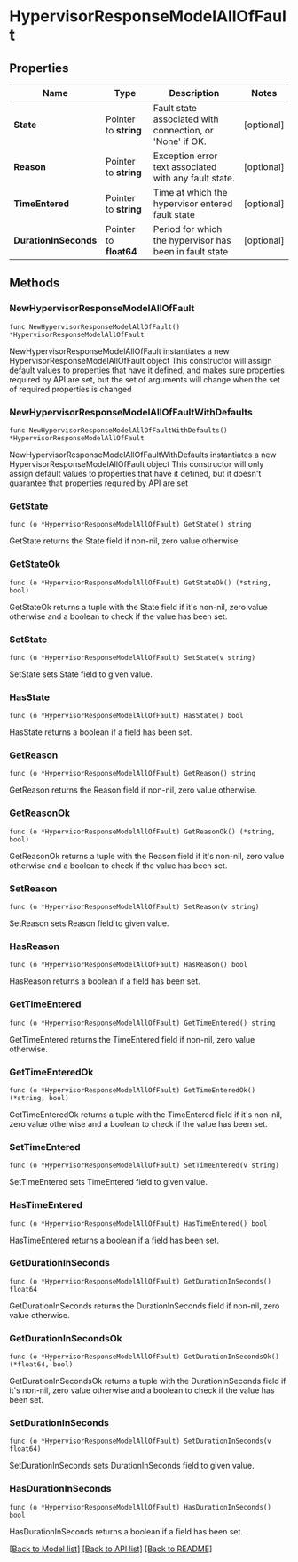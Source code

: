 # HypervisorResponseModelAllOfFault

## Properties

Name | Type | Description | Notes
------------ | ------------- | ------------- | -------------
**State** | Pointer to **string** | Fault state associated with connection, or &#39;None&#39; if OK. | [optional] 
**Reason** | Pointer to **string** | Exception error text associated with any fault state. | [optional] 
**TimeEntered** | Pointer to **string** | Time at which the hypervisor entered fault state | [optional] 
**DurationInSeconds** | Pointer to **float64** | Period for which the hypervisor has been in fault state | [optional] 

## Methods

### NewHypervisorResponseModelAllOfFault

`func NewHypervisorResponseModelAllOfFault() *HypervisorResponseModelAllOfFault`

NewHypervisorResponseModelAllOfFault instantiates a new HypervisorResponseModelAllOfFault object
This constructor will assign default values to properties that have it defined,
and makes sure properties required by API are set, but the set of arguments
will change when the set of required properties is changed

### NewHypervisorResponseModelAllOfFaultWithDefaults

`func NewHypervisorResponseModelAllOfFaultWithDefaults() *HypervisorResponseModelAllOfFault`

NewHypervisorResponseModelAllOfFaultWithDefaults instantiates a new HypervisorResponseModelAllOfFault object
This constructor will only assign default values to properties that have it defined,
but it doesn't guarantee that properties required by API are set

### GetState

`func (o *HypervisorResponseModelAllOfFault) GetState() string`

GetState returns the State field if non-nil, zero value otherwise.

### GetStateOk

`func (o *HypervisorResponseModelAllOfFault) GetStateOk() (*string, bool)`

GetStateOk returns a tuple with the State field if it's non-nil, zero value otherwise
and a boolean to check if the value has been set.

### SetState

`func (o *HypervisorResponseModelAllOfFault) SetState(v string)`

SetState sets State field to given value.

### HasState

`func (o *HypervisorResponseModelAllOfFault) HasState() bool`

HasState returns a boolean if a field has been set.

### GetReason

`func (o *HypervisorResponseModelAllOfFault) GetReason() string`

GetReason returns the Reason field if non-nil, zero value otherwise.

### GetReasonOk

`func (o *HypervisorResponseModelAllOfFault) GetReasonOk() (*string, bool)`

GetReasonOk returns a tuple with the Reason field if it's non-nil, zero value otherwise
and a boolean to check if the value has been set.

### SetReason

`func (o *HypervisorResponseModelAllOfFault) SetReason(v string)`

SetReason sets Reason field to given value.

### HasReason

`func (o *HypervisorResponseModelAllOfFault) HasReason() bool`

HasReason returns a boolean if a field has been set.

### GetTimeEntered

`func (o *HypervisorResponseModelAllOfFault) GetTimeEntered() string`

GetTimeEntered returns the TimeEntered field if non-nil, zero value otherwise.

### GetTimeEnteredOk

`func (o *HypervisorResponseModelAllOfFault) GetTimeEnteredOk() (*string, bool)`

GetTimeEnteredOk returns a tuple with the TimeEntered field if it's non-nil, zero value otherwise
and a boolean to check if the value has been set.

### SetTimeEntered

`func (o *HypervisorResponseModelAllOfFault) SetTimeEntered(v string)`

SetTimeEntered sets TimeEntered field to given value.

### HasTimeEntered

`func (o *HypervisorResponseModelAllOfFault) HasTimeEntered() bool`

HasTimeEntered returns a boolean if a field has been set.

### GetDurationInSeconds

`func (o *HypervisorResponseModelAllOfFault) GetDurationInSeconds() float64`

GetDurationInSeconds returns the DurationInSeconds field if non-nil, zero value otherwise.

### GetDurationInSecondsOk

`func (o *HypervisorResponseModelAllOfFault) GetDurationInSecondsOk() (*float64, bool)`

GetDurationInSecondsOk returns a tuple with the DurationInSeconds field if it's non-nil, zero value otherwise
and a boolean to check if the value has been set.

### SetDurationInSeconds

`func (o *HypervisorResponseModelAllOfFault) SetDurationInSeconds(v float64)`

SetDurationInSeconds sets DurationInSeconds field to given value.

### HasDurationInSeconds

`func (o *HypervisorResponseModelAllOfFault) HasDurationInSeconds() bool`

HasDurationInSeconds returns a boolean if a field has been set.


[[Back to Model list]](../README.md#documentation-for-models) [[Back to API list]](../README.md#documentation-for-api-endpoints) [[Back to README]](../README.md)


